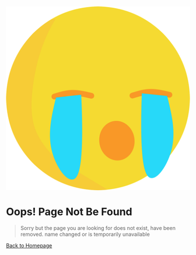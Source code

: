 <!--- _404.md --->

![404](/image/404.png ':size=100')

# Oops! Page Not Be Found

> Sorry but the page you are looking for does not exist, have been removed.
> name changed or is temporarily unavailable

[Back to Homepage](/)
